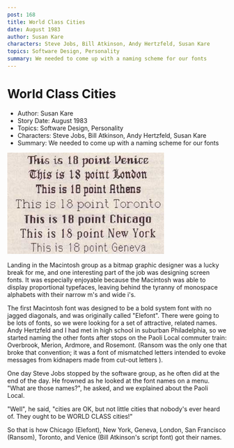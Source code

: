 ```yaml
---
post: 168
title: World Class Cities
date: August 1983
author: Susan Kare
characters: Steve Jobs, Bill Atkinson, Andy Hertzfeld, Susan Kare
topics: Software Design, Personality
summary: We needed to come up with a naming scheme for our fonts
---
```


# World Class Cities
* Author: Susan Kare
* Story Date: August 1983
* Topics: Software Design, Personality
* Characters: Steve Jobs, Bill Atkinson, Andy Hertzfeld, Susan Kare
* Summary: We needed to come up with a naming scheme for our fonts

![here's a sampler of someoriginal Mac fonts](images/Macintosh/fonts.jpg) 
    
Landing in the Macintosh group as a bitmap graphic designer was a lucky break for me, and one interesting part of the job was designing screen fonts. It was especially enjoyable because the Macintosh was able to display proportional typefaces, leaving behind the tyranny of monospace alphabets with their narrow m's and wide i's.

The first Macintosh font was designed to be a bold system font with no jagged diagonals, and was originally called "Elefont". There were going to be lots of fonts, so we were looking for a set of attractive, related names.   Andy Hertzfeld and I had met in high school in suburban Philadelphia, so we started naming the other fonts after stops on the Paoli Local commuter train: Overbrook, Merion, Ardmore, and Rosemont.  (Ransom was the only one that broke that convention; it was a font of mismatched letters intended to evoke messages from kidnapers made from cut-out letters ).

One day Steve Jobs stopped by the software group, as he often did at the end of the day. He frowned as he looked at the font names on a menu. "What are those names?", he asked, and we explained about the Paoli Local.

"Well", he said, "cities are OK, but not little cities that nobody's ever heard of.  They ought to be WORLD CLASS cities!"

So that is how Chicago (Elefont), New York, Geneva, London, San Francisco (Ransom), Toronto, and Venice (Bill Atkinson's script font) got their names.
